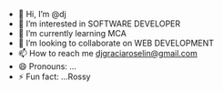 - 👋 Hi, I’m @dj
- 👀 I’m interested in SOFTWARE DEVELOPER
- 🌱 I’m currently learning MCA
- 💞️ I’m looking to collaborate on WEB DEVELOPMENT
- 📫 How to reach me djgraciaroselin@gmail.com
- 😄 Pronouns: ...
- ⚡ Fun fact: ...Rossy

<!---
GRACIAROSELIN7/GRACIAROSELIN7 is a ✨ special ✨ repository because its `README.md` (this file) appears on your GitHub profile.
You can click the Preview link to take a look at your changes.
--->
